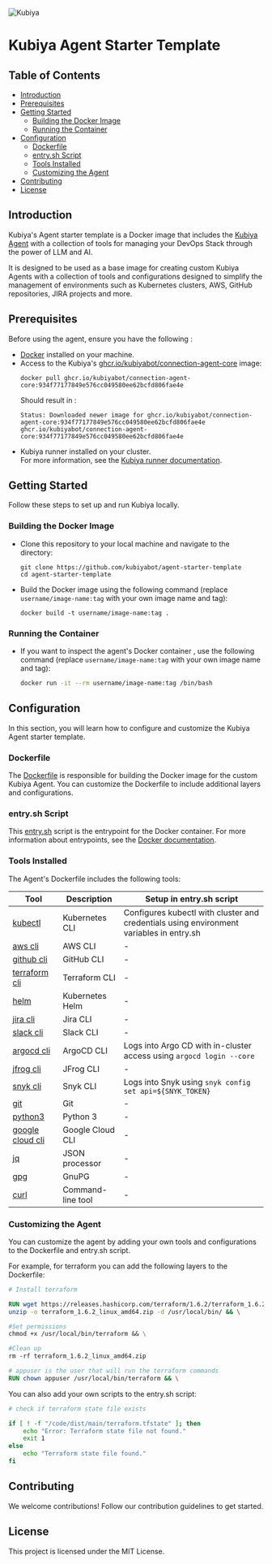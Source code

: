  
![Kubiya](https://avatars.githubusercontent.com/u/87862858?s=200&v=4)
# Kubiya Agent Starter Template


## Table of Contents

- [Introduction](#introduction)
- [Prerequisites](#prerequisites)
- [Getting Started](#getting-started)
    - [Building the Docker Image](#building-the-docker-image)
    - [Running the Container](#running-the-container)
- [Configuration](#configuration)
    - [Dockerfile](#dockerfile)
    - [entry.sh Script](#entrysh-script)
    - [Tools Installed](#tools-installed)
    - [Customizing the Agent](#customizing-the-agent)
- [Contributing](#contributing)
- [License](#license)

## Introduction
Kubiya's Agent starter template is a Docker image that includes the [Kubiya Agent](https://docs.kubiya.ai/gen-2-docs/agents-experimental) with a collection of tools for managing your DevOps Stack through the power of LLM and AI.

It is designed to be used as a base image for creating custom Kubiya Agents with a collection of tools and configurations designed to simplify the management of environments such as Kubernetes clusters, AWS, GitHub repositories, JIRA projects and more.


## Prerequisites

Before using the agent, ensure you have the following :
- [Docker](https://www.docker.com/get-started/) installed on your machine.
- Access to the Kubiya's [ghcr.io/kubiyabot/connection-agent-core](https://github.com/kubiyabot/connections/pkgs/container/connection-agent-core) image:
  ```shell
  docker pull ghcr.io/kubiyabot/connection-agent-core:934f77177849e576cc049580ee62bcfd806fae4e
  ```
  Should result in : 
  ```shell
  Status: Downloaded newer image for ghcr.io/kubiyabot/connection-agent-core:934f77177849e576cc049580ee62bcfd806fae4e
  ghcr.io/kubiyabot/connection-agent-core:934f77177849e576cc049580ee62bcfd806fae4e
  ```
- Kubiya runner installed on your cluster.   
For more information, see the [Kubiya runner documentation](https://docs.kubiya.ai/gen-2-docs/connectors/custom-connections/action-runners).

## Getting Started

Follow these steps to set up and run Kubiya locally.

### Building the Docker Image
- Clone this repository to your local machine and navigate to the directory:
  ```shell
  git clone https://github.com/kubiyabot/agent-starter-template
  cd agent-starter-template
  ```

- Build the Docker image using the following command (replace ```username/image-name:tag``` with your own image name and tag):
    ```shell
    docker build -t username/image-name:tag .
    ```
  
### Running the Container
- If you want to inspect the agent's Docker container , use the following command (replace ```username/image-name:tag``` with your own image name and tag):

  ```bash
  docker run -it --rm username/image-name:tag /bin/bash
  ```

## Configuration
In this section, you will learn how to configure and customize the Kubiya Agent starter template.

### Dockerfile
The [Dockerfile](Dockerfile) is responsible for building the Docker image for the custom Kubiya Agent.
You can customize the Dockerfile to include additional layers and configurations.

### entry.sh Script
This [entry.sh](entry.sh) script is the entrypoint for the Docker container.
For more information about entrypoints, see the [Docker documentation](https://docs.docker.com/engine/reference/builder/#entrypoint).

### Tools Installed
The Agent's Dockerfile includes the following tools:

| Tool               | Description          | Setup in entry.sh script                                                |
|--------------------|----------------------|------------------------------------------------------------------------|
| [kubectl](https://kubernetes.io/docs/reference/kubectl/kubectl/) | Kubernetes CLI       | Configures kubectl with cluster and credentials using environment variables in entry.sh |
| [aws cli](https://aws.amazon.com/cli/) | AWS CLI              | -                                                                      |
| [github cli](https://cli.github.com/) | GitHub CLI           | -                                                                      |
| [terraform cli](https://www.terraform.io/docs/cli/index.html) | Terraform CLI        | -                                                                      |
| [helm](https://helm.sh/docs/intro/quickstart/) | Kubernetes Helm      | -                                                                      |
| [jira cli](https://developer.atlassian.com/server/jira/platform/cli/) | Jira CLI             | -                                                                      |
| [slack cli](https://github.com/rockymadden/slack-cli) | Slack CLI            | -                                                                      |
| [argocd cli](https://argoproj.github.io/argo-cd/cli_installation/) | ArgoCD CLI           | Logs into Argo CD with in-cluster access using `argocd login --core`    |
| [jfrog cli](https://www.jfrog.com/confluence/display/JFROG/CLI+for+JFrog+Artifactory) | JFrog CLI            | -                                                                      |
| [snyk cli](https://support.snyk.io/hc/en-us/articles/360004008258-Install-the-Snyk-CLI) | Snyk CLI             | Logs into Snyk using `snyk config set api=${SNYK_TOKEN}`                |
| [git](https://git-scm.com/doc) | Git                  | -                                                                      |
| [python3](https://docs.python.org/3/) | Python 3             | -                                                                      |
| [google cloud cli](https://cloud.google.com/sdk/docs/quickstarts) | Google Cloud CLI     | -                                                                      |
| [jq](https://stedolan.github.io/jq/manual/) | JSON processor       | -                                                                      |
| [gpg](https://www.gnupg.org/documentation/manuals/gnupg/) | GnuPG                | -                                                                      |
| [curl](https://curl.se/docs/) | Command-line tool    | -                                                                      |


### Customizing the Agent
You can customize the agent by adding your own tools and configurations to the Dockerfile and entry.sh script.

For example, for terraform you can add the following layers to the Dockerfile:
```Dockerfile 
# Install terraform

RUN wget https://releases.hashicorp.com/terraform/1.6.2/terraform_1.6.2_linux_amd64.zip && \
unzip -o terraform_1.6.2_linux_amd64.zip -d /usr/local/bin/ && \

#Set permissions
chmod +x /usr/local/bin/terraform && \

#Clean up
rm -rf terraform_1.6.2_linux_amd64.zip

# appuser is the user that will run the terraform commands
RUN chown appuser /usr/local/bin/terraform && \
```
You can also add your own scripts to the entry.sh script:
```bash
# check if terraform state file exists

if [ ! -f "/code/dist/main/terraform.tfstate" ]; then
    echo "Error: Terraform state file not found."
    exit 1
else 
    echo "Terraform state file found."
fi
```

## Contributing
We welcome contributions! Follow our contribution guidelines to get started.
## License
This project is licensed under the MIT License.
